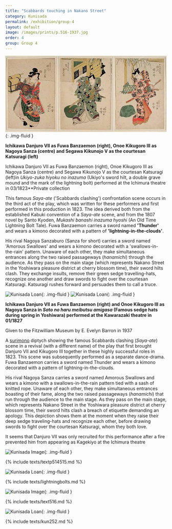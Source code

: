 ```yaml
---
title: "Scabbards touching in Nakano Street"
category: Kunisada
permalink: /exhibition/group-4
layout: default
image: /images/prints/p.516-1937.jpg
order: 4
group: Group 4
---
```


![Kunisada Loan ](/images/prints/kunisada_loan_556.jpg){: .img-fluid }

**Ichikawa Danjuro VII as Fuwa Banzaemon (right), Onoe Kikugoro III as Nagoya Sanza (centre) and Segawa Kikunojo V as the courtesan Katsuragi (left)**

Ichikawa Danjuro VII as Fuwa Banzaemon (right), Onoe Kikugoro III as Nagoya Sanza (centre) and Segawa Kikunojo V as the courtesan Katsuragi (left)in _Ukiyo-zuka hiyoku no inazuma_ (Ukiyo's sword hilt, a double grave mound and the mark of the lightning bolt) performed at the Ichimura theatre in 03/1823**Private collection

This famous _Saya-ate_ ('Scabbards clashing') confrontation scene occurs in the third act of the play, which was written for these performers and first performed in this production in 1823. The idea derived both from the established Kabuki convention of a _Saya-ate_ scene, and from the 1807 novel by Santo Kyoden, _Mukashi banashi inazuma hyoshi_ (An Old Time Lightning Bolt Tale). Fuwa Banzaemon carries a sword named **'Thunder'** and wears a kimono decorated with a pattern of **'lightning-in-the-clouds'**.

His rival Nagoya Sanzaburo (Sanza for short) carries a sword named 'Amorous Swallows' and wears a kimono decorated with a 'swallows-in-the-rain' pattern. Unaware of each other, they make simultaneous entrances along the two raised passageways (_hanamichi_) through the audience. As they pass on the main stage (which represents Nakano Street in the Yoshiwara pleasure district at cherry blossom time), their sword hilts clash. They exchange insults, remove their green sedge travelling-hats, recognize one another and draw swords to fight over the courtesan Katsuragi. Katsuragi rushes forward and persuades them to call a truce.

![Kunisada Loan ]({{site.baseurl}}/images/prints/p.474-1937.jpg){: .img-fluid }
![Kunisada Loan ]({{site.baseurl}}/images/prints/p.475-1937.jpg){: .img-fluid }

**Ichikawa Danjuro VII as Fuwa Banzaemon (right) and Onoe Kikugoro III as Nagoya Sanza in _Sato no haru meibutsu amigasa_ (Famous sedge hats during spring in Yoshiwara) performed at the Kawarazaki theatre in 01/1827**

Given to the Fitzwilliam Museum by E. Evelyn Barron in 1937

A [surimono](/context/textP) diptych showing the famous Scabbards clashing (_Saya-ate_) scene in a revival (with a different name) of the play that first brought Danjuro VII and Kikugoro III together in these highly successful roles in 1823. This scene was subsequently performed as a separate dance-drama. Fuwa Banzaemon carries a sword named Thunder and wears a kimono decorated with a pattern of lightning-in-the-clouds.

His rival Nagoya Sanza carries a sword named Amorous Swallows and wears a kimono with a swallows-in-the-rain pattern tied with a sash of knitted rope. Unaware of each other, they make simultaneous entrances boasting of their fame, along the two raised passageways (_hanamichi_) that run through the audience to the main stage. As they pass on the main stage, which represents Nakano Street in the Yoshiwara pleasure district at cherry blossom time, their sword hilts clash  a breach of etiquette demanding an apology. This depiction shows them at the moment when they raise their deep sedge traveling-hats and recognize each other, before drawing swords to fight over the courtesan Katsuragi, whom they both love.

It seems that Danjuro VII was only recruited for this performance after a fire prevented him from appearing as Kagekiyo at the Ichimura theatre

![Kunisada Image]({{site.baseurl}}/images/prints/p.515-1937.jpg){: .img-fluid }

{% include texts/textp514515.md %}

![Kunisada Loan ]({{site.baseurl}}/images/prints/kunisada_loan_290.jpg){: .img-fluid }

{% include texts/lightningbolts.md %}

![Kunisada Image]({{site.baseurl}}/images/prints/p.516-1937.jpg){: .img-fluid }

{% include texts/text516.md %}

![Kunisada Loan ]({{site.baseurl}}/images/prints/kunisada_loan_252.jpg){: .img-fluid }

{% include texts/kun252.md %}
